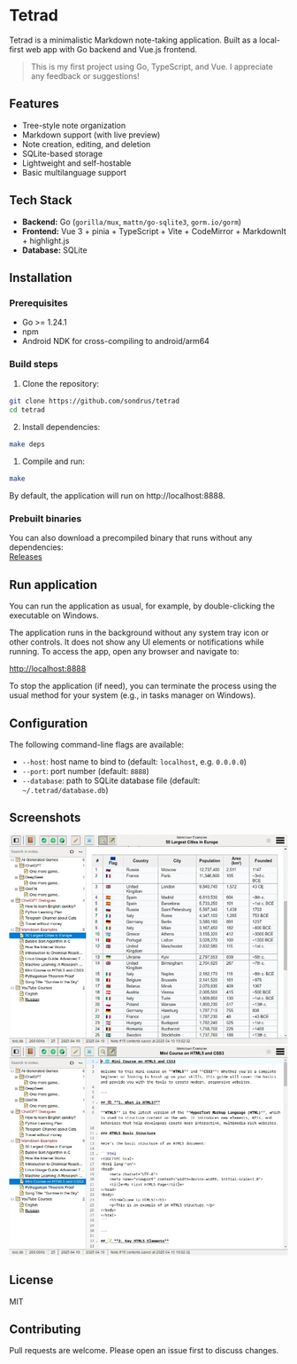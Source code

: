# Tetrad

Tetrad is a minimalistic Markdown note-taking application. Built as a local-first web app with Go backend and Vue.js frontend.

> This is my first project using Go, TypeScript, and Vue. I appreciate any feedback or suggestions!

## Features

- Tree-style note organization
- Markdown support (with live preview)
- Note creation, editing, and deletion
- SQLite-based storage
- Lightweight and self-hostable
- Basic multilanguage support

## Tech Stack

- **Backend:** Go (`gorilla/mux`, `mattn/go-sqlite3`, `gorm.io/gorm`)
- **Frontend:** Vue 3 + pinia + TypeScript + Vite + CodeMirror + MarkdownIt + highlight.js
- **Database:** SQLite

## Installation

### Prerequisites

- Go >= 1.24.1
- npm
- Android NDK for cross-compiling to android/arm64

### Build steps

1. Clone the repository:
```bash
git clone https://github.com/sondrus/tetrad  
cd tetrad
```

2. Install dependencies:
```bash
make deps
```

1. Compile and run:
```bash
make
```

By default, the application will run on http://localhost:8888.

### Prebuilt binaries

You can also download a precompiled binary that runs without any dependencies:  
[Releases](https://github.com/sondrus/tetrad/releases)

## Run application

You can run the application as usual, for example, by double-clicking the executable on Windows.

The application runs in the background without any system tray icon or other controls. It does not show any UI elements or notifications while running. To access the app, open any browser and navigate to:

[http://localhost:8888](http://localhost:8888)

To stop the application (if need), you can terminate the process using the usual method for your system (e.g., in tasks manager on Windows).

## Configuration

The following command-line flags are available:

- `--host`: host name to bind to (default: `localhost`, e.g. `0.0.0.0`)
- `--port`: port number (default: `8888`)
- `--database`: path to SQLite database file (default: `~/.tetrad/database.db`)

## Screenshots

![Tetrad - viewer](screenshots/screen1.webp)
![Tetrad - editor](screenshots/screen2.webp)

## License

MIT

## Contributing

Pull requests are welcome. Please open an issue first to discuss changes.
